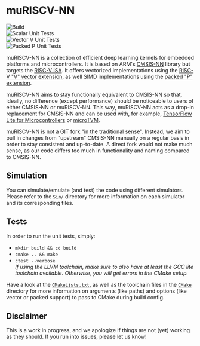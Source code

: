 # muRISCV-NN

![Build](https://github.com/tum-ei-eda/muriscv-nn/actions/workflows/build.yml/badge.svg)  
![Scalar Unit Tests](https://github.com/tum-ei-eda/muriscv-nn/actions/workflows/test_scalar.yml/badge.svg)  
![Vector V Unit Tests](https://github.com/tum-ei-eda/muriscv-nn/actions/workflows/test_vector.yml/badge.svg)  
![Packed P Unit Tests](https://github.com/tum-ei-eda/muriscv-nn/actions/workflows/test_packed.yml/badge.svg)  
<!-- ![TFLM Integration Tests]https://github.com/tum-ei-eda/muriscv-nn/actions/workflows/tflm_integration_ovpsim.yml/badge.svg)-->

muRISCV-NN is a collection of efficient deep learning kernels for embedded platforms and microcontrollers. It is based on ARM's [CMSIS-NN](https://github.com/ARM-software/CMSIS_5/tree/develop/CMSIS/NN) library but targets the [RISC-V ISA](https://en.wikipedia.org/wiki/RISC-V). It offers vectorized implementations using the [RISC-V "V" vector extension](https://github.com/riscv/riscv-v-spec), as well SIMD implementations using the [packed "P" extension](https://github.com/riscv/riscv-p-spec).  

muRISCV-NN aims to stay functionally equivalent to CMSIS-NN so that, ideally, no difference (except performance) should be noticeable to users of either CMSIS-NN or muRISCV-NN. This way, muRISCV-NN acts as a drop-in replacement for CMSIS-NN and can be used with, for example, [TensorFlow Lite for Microcontrollers](./TFLM) or [microTVM](https://tvm.apache.org/docs/topic/microtvm/index.html).  

muRISCV-NN is not a GIT fork "in the traditional sense". Instead, we aim to pull in changes from "upstream" CMSIS-NN manually on a regular basis in order to stay consistent and up-to-date. A direct fork would not make much sense, as our code differs too much in functionality and naming compared to CMSIS-NN.

## Simulation
You can simulate/emulate (and test) the code using different simulators. Please refer to the `Sim/` directory for more information on each simulator and its corresponding files.

## Tests
In order to run the unit tests, simply:
- `mkdir build && cd build`
- `cmake .. && make`
- `ctest --verbose`  
*If using the LLVM toolchain, make sure to also have at least the GCC lite toolchain available. Otherwise, you will get errors in the CMake setup.*

Have a look at the [`CMakeLists.txt`](./CMakeLists.txt), as well as the toolchain files in the [`CMake`](./CMake) directory for more information on arguments (like paths) and options (like vector or packed support) to pass to CMake during build config.

## Disclaimer
This is a work in progress, and we apologize if things are not (yet) working as they should. If you run into issues, please let us know!
